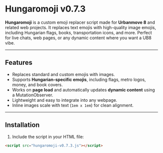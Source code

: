 # Hungaromoji v0.7.3

**Hungaromoji** is a custom emoji replacer script made for **Urbanmove 8** and related web projects. It replaces text emojis with high-quality image emojis, including Hungarian flags, books, transportation icons, and more. Perfect for live chats, web pages, or any dynamic content where you want a UB8 vibe.  

---

## Features

- Replaces standard and custom emojis with images.  
- Supports **Hungarian-specific emojis**, including flags, metro logos, money, and book covers.  
- Works on **page load** and automatically updates **dynamic content** using a MutationObserver.  
- Lightweight and easy to integrate into any webpage.  
- Inline images scale with text (`1em x 1em`) for clean alignment.  

---

## Installation

1. Include the script in your HTML file:

```html
<script src="hungaromoji-v0.7.3.js"></script>
